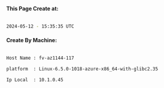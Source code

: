 
   
#### This Page Create at:

```bash

2024-05-12 - 15:35:35 UTC

```

#### Create By Machine:

```bash

Host Name : fv-az1144-117

platform  : Linux-6.5.0-1018-azure-x86_64-with-glibc2.35

Ip Local  : 10.1.0.45

```

